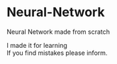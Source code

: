 # Neural-Network
Neural Network made from scratch

I made it for learning<br>
If you find mistakes please inform.
